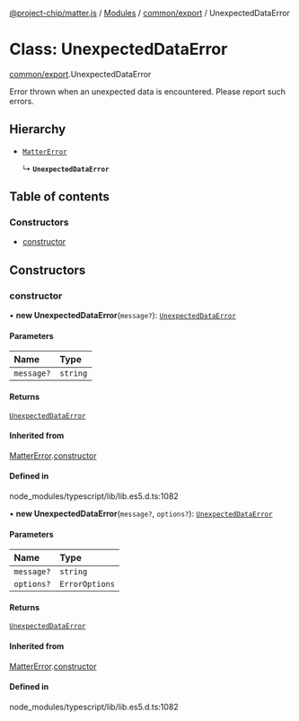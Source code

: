 [@project-chip/matter.js](../README.md) / [Modules](../modules.md) / [common/export](../modules/common_export.md) / UnexpectedDataError

# Class: UnexpectedDataError

[common/export](../modules/common_export.md).UnexpectedDataError

Error thrown when an unexpected data is encountered. Please report such errors.

## Hierarchy

- [`MatterError`](common_export.MatterError.md)

  ↳ **`UnexpectedDataError`**

## Table of contents

### Constructors

- [constructor](common_export.UnexpectedDataError.md#constructor)

## Constructors

### constructor

• **new UnexpectedDataError**(`message?`): [`UnexpectedDataError`](common_export.UnexpectedDataError.md)

#### Parameters

| Name | Type |
| :------ | :------ |
| `message?` | `string` |

#### Returns

[`UnexpectedDataError`](common_export.UnexpectedDataError.md)

#### Inherited from

[MatterError](common_export.MatterError.md).[constructor](common_export.MatterError.md#constructor)

#### Defined in

node_modules/typescript/lib/lib.es5.d.ts:1082

• **new UnexpectedDataError**(`message?`, `options?`): [`UnexpectedDataError`](common_export.UnexpectedDataError.md)

#### Parameters

| Name | Type |
| :------ | :------ |
| `message?` | `string` |
| `options?` | `ErrorOptions` |

#### Returns

[`UnexpectedDataError`](common_export.UnexpectedDataError.md)

#### Inherited from

[MatterError](common_export.MatterError.md).[constructor](common_export.MatterError.md#constructor)

#### Defined in

node_modules/typescript/lib/lib.es5.d.ts:1082

